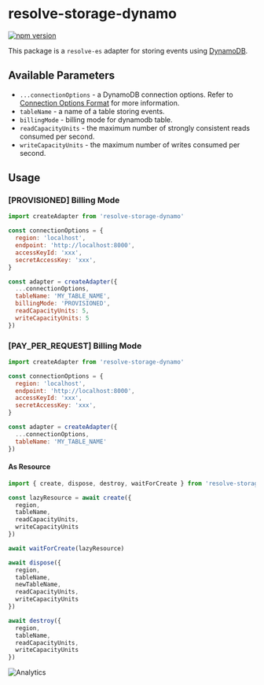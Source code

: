 # **resolve-storage-dynamo**
[![npm version](https://badge.fury.io/js/resolve-storage-dynamo.svg)](https://badge.fury.io/js/resolve-storage-dynamo)

This package is a `resolve-es` adapter for storing events using [DynamoDB](https://aws.amazon.com/dynamodb/).

## Available Parameters
* `...connectionOptions` - a DynamoDB connection options. Refer to [Connection Options Format](https://docs.aws.amazon.com/AWSJavaScriptSDK/latest/AWS/DynamoDB.html) for more information.
* `tableName` - a name of a table storing events.
* `billingMode` - billing mode for dynamodb table.
* `readCapacityUnits` - the maximum number of strongly consistent reads consumed per second.
* `writeCapacityUnits` - the maximum number of writes consumed per second.
## Usage

### [PROVISIONED] Billing Mode
```js
import createAdapter from 'resolve-storage-dynamo'

const connectionOptions = {
  region: 'localhost',
  endpoint: 'http://localhost:8000',
  accessKeyId: 'xxx',
  secretAccessKey: 'xxx',
}

const adapter = createAdapter({
  ...connectionOptions,
  tableName: 'MY_TABLE_NAME',
  billingMode: 'PROVISIONED',
  readCapacityUnits: 5,
  writeCapacityUnits: 5
})
```

### [PAY_PER_REQUEST] Billing Mode
```js
import createAdapter from 'resolve-storage-dynamo'

const connectionOptions = {
  region: 'localhost',
  endpoint: 'http://localhost:8000',
  accessKeyId: 'xxx',
  secretAccessKey: 'xxx',
}

const adapter = createAdapter({
  ...connectionOptions,
  tableName: 'MY_TABLE_NAME'
})
```


#### As Resource
```js
import { create, dispose, destroy, waitForCreate } from 'resolve-storage-dynamo'

const lazyResource = await create({ 
  region,
  tableName, 
  readCapacityUnits, 
  writeCapacityUnits 
})

await waitForCreate(lazyResource)

await dispose({ 
  region,
  tableName, 
  newTableName, 
  readCapacityUnits, 
  writeCapacityUnits 
})

await destroy({ 
  region,
  tableName, 
  readCapacityUnits, 
  writeCapacityUnits 
})
```

![Analytics](https://ga-beacon.appspot.com/UA-118635726-1/packages-resolve-storage-mongo-readme?pixel)

